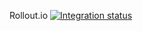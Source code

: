 Rollout.io
[![Integration status](https://localhost.rollout.io:9000/badges/5c000548d84c22b9921a4cbe)](https://localhost.rollout.io:9000/app/5bb615d822a72a7d6c885ffc/settings/info)